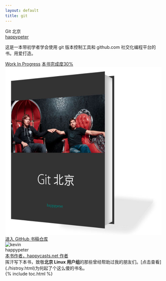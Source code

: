 ```yaml
---
layout: default
title: git
---
```

<section class='book'>
  <div class='wrapper-inside clearfix'>
    <div class='top-large'>
      <div class='book-title'>
        Git 北京
      </div>
      <div class='book-author'>
        <a href="https://github.com/happypeter">happypeter</a>
      </div>
      <p class='book-description'>
        这是一本带初学者学会使用 git 版本控制工具和 github.com 社交化编程平台的书。用爱打造。
      </p>
      <a href="http://happypeter.github.io/gitbeijing#read" class="read-btn">Work In Progress</a>
      <a href="https://selfstore.io/products/266" class="read-btn">本书完成度30%</a>
    </div>
    <img alt="git" class="book-image" src="images/cover_3d.jpg"/>
  </div>
</section>
<div class="divider">
  <a href="https://github.com/happypeter/gitbeijing">进入 GitHub 书稿仓库</a>
</div>
<div class="reviewers">
  <div class="name-card">
    <img src="https://avatars1.githubusercontent.com/u/72467?v=3&s=460" alt="kevin">
    <div class="text">
      <div class="name">
       happypeter
      </div>
      <div class="job-title"><a href="http://www.happycasts.net/">本书作者，happycasts.net 作者</a></div>
      挥汗写下本书，致敬<b>北京 Linux 用户组</b>的那些曾经帮助过我的朋友们。[点击查看](./histroy.html)为何起了个这么傻的书名。
    </div>
  </div>
</div>
{% include toc.html %}
